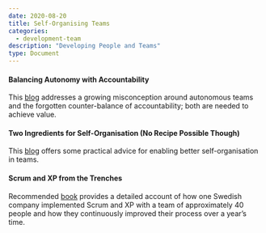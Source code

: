 ```yaml
---
date: 2020-08-20
title: Self-Organising Teams
categories:
  - development-team
description: "Developing People and Teams"
type: Document
---
```

#### Balancing Autonomy with Accountability
This [blog](https://www.scrum.org/resources/blog/balancing-autonomy-accountability) addresses a growing misconception around autonomous teams and the forgotten counter-balance of accountability; both are needed to achieve value.

#### Two Ingredients for Self-Organisation (No Recipe Possible Though)
This [blog](https://www.scrum.org/resources/blog/two-ingredients-self-organization-no-recipe-possible-though) offers some practical advice for enabling better self-organisation in teams.

#### Scrum and XP from the Trenches
Recommended [book](https://www.infoq.com/minibooks/scrum-xp-from-the-trenches-2) provides a detailed account of how one Swedish company implemented Scrum and XP with a team of approximately 40 people and how they continuously improved their process over a year’s time.
